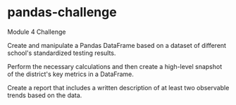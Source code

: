 # pandas-challenge
Module 4 Challenge

Create and manipulate a Pandas DataFrame based on a dataset of different school's standardized testing results. 

Perform the necessary calculations and then create a high-level snapshot of the district's key metrics in a DataFrame.

Create a report that includes a written description of at least two observable trends based on the data.
